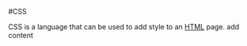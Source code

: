 #CSS

CSS is a language that can be used to add style to an 
[HTML](/wiki/HTML) page. add content
		
		